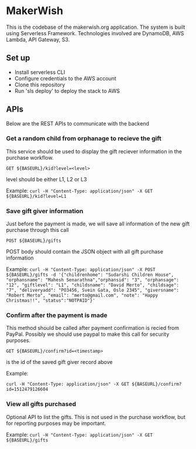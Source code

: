 # MakerWish
This is the codebase of the makerwish.org application. The system is built using Serverless Framework. Technologies involved are DynamoDB, AWS Lambda, API Gateway, S3.
## Set up
* Install serverless CLI
* Configure credentials to the AWS account
* Clone this repository
* Run 'sls deploy' to deploy the stack to AWS

## APIs
Below are the REST APIs to communicate with the backend

### Get a random child from orphanage to recieve the gift
This service should be used to display the gift reciever information in the purchase workflow.

```GET ${BASEURL}/kid?level=<level>```

level should be either L1, L2 or L3

Example: 
```curl -H "Content-Type: application/json" -X GET ${BASEURL}/kid?level=L1```


### Save gift giver information
Just before the payment is made, we will save all information of the new gift purchase through this call

```POST ${BASEURL}/gifts```

POST body should contain the JSON object with all gift purchase information

Example:
```curl -H "Content-Type: application/json" -X POST ${BASEURL}/gifts -d '{"childrenhome": "Sudarshi Children House", "orphansname": "Mahesh Senarathna","orphansid": "3", "orphansage": "12", "giftlevel": "L1", "childsname": "David Merto", "childsage": "7", "deliveryadd": "PO3456, Svein Gata, Oslo 2345", "giversname": "Robert Merto", "email": "merto@gmail.com", "note": "Happy Christmas!!", "status":"NOTPAID"}'```


### Confirm after the payment is made
This method should be called after payment confirmation is recied from PayPal. Possibly we should use paypal to make this call for security purposes.

```GET ${BASEURL}/confirm?id=<timestamp>```

<timestamp> is the id of the saved gift giver record above

Example: 

```curl -H "Content-Type: application/json" -X GET ${BASEURL}/confirm?id=1512479126604```

### View all gifts purchased
Optional API to list the gifts. This is not used in the purchase workflow, but for reporting purposes may be important.

Example:
```curl -H "Content-Type: application/json" -X GET ${BASEURL}/gifts```
